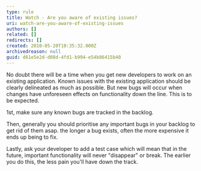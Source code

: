 ```yaml
---
type: rule
title: Watch - Are you aware of existing issues?
uri: watch-are-you-aware-of-existing-issues
authors: []
related: []
redirects: []
created: 2010-05-20T10:35:32.000Z
archivedreason: null
guid: d61e5e2d-d08d-4fd1-b994-e54b86415b40
---
```

No doubt there will be a time when you get new developers to work on an existing application. Known issues with the existing application should be clearly delineated as much as possible. But new bugs will occur when changes have unforeseen effects on functionality down the line. This is to be expected.

<!--endintro-->

1st, make sure any known bugs are tracked in the backlog.

Then, generally you should prioritise any important bugs in your backlog to get rid of them asap. the longer a bug exists, often the more expensive it ends up being to fix.

Lastly, ask your developer to add a test case which will mean that in the future, important functionality will never "disappear" or break. The earlier you do this, the less pain you'll have down the track.